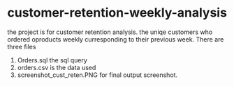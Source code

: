# customer-retention-weekly-analysis
the project is for customer retention analysis. the uniqe customers who ordered oproducts weekly curresponding to their previous week.
There are three files
1. Orders.sql  the sql query
2. orders.csv is the data used
3. screenshot_cust_reten.PNG for final output screenshot. 
